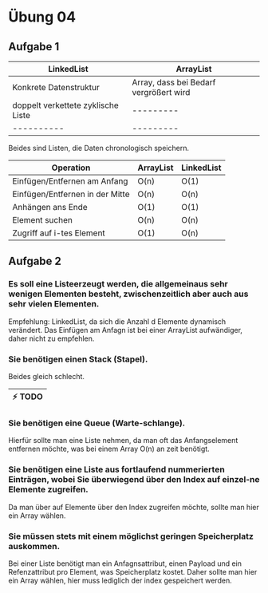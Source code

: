 # Übung 04

## Aufgabe 1

| LinkedList                         | ArrayList                              |
| ---------------------------------- | -------------------------------------- |
| Konkrete Datenstruktur             | Array, dass bei Bedarf vergrößert wird |
| doppelt verkettete zyklische Liste | ---------                              |
| ----------                         | ---------                              |

Beides sind Listen, die Daten chronologisch speichern.

| Operation                       | ArrayList | LinkedList |
| ------------------------------- | --------- | ---------- |
| Einfügen/Entfernen am Anfang    | O(n)      | O(1)       |
| Einfügen/Entfernen in der Mitte | O(n)      | O(n)       |
| Anhängen ans Ende               | O(1)      | O(1)       |
| Element suchen                  | O(n)      | O(n)       |
| Zugriff auf i-tes Element       | O(1)      | O(n)       |

## Aufgabe 2

### Es soll eine Listeerzeugt werden, die allgemeinaus sehr wenigen Elementen besteht, zwischenzeitlich aber auch aus sehr vielen Elementen.

Empfehlung: LinkedList, da sich die Anzahl d Elemente dynamisch verändert. Das Einfügen am Anfagn ist bei einer ArrayList aufwändiger, daher nicht zu empfehlen.

### Sie benötigen einen Stack (Stapel).

Beides gleich schlecht.

| ⚡ TODO |
| ------ |

### Sie benötigen eine Queue (Warte-schlange).

Hierfür sollte man eine Liste nehmen, da man oft das Anfangselement entfernen möchte, was bei einem Array O(n) an zeit benötigt.

### Sie benötigen eine Liste aus fortlaufend nummerierten Einträgen, wobei Sie überwiegend über den Index auf einzel-ne Elemente zugreifen.

Da man über auf Elemente über den Index zugreifen möchte, sollte man hier ein Array wählen.

### Sie müssen stets mit einem möglichst geringen Speicherplatz auskommen.

Bei einer Liste benötigt man ein Anfagnsattribut, einen Payload und ein Refenzattribut pro Element, was Speicherplatz kostet. Daher sollte man hier ein Array wählen, hier muss lediglich der index gespeichert werden.
